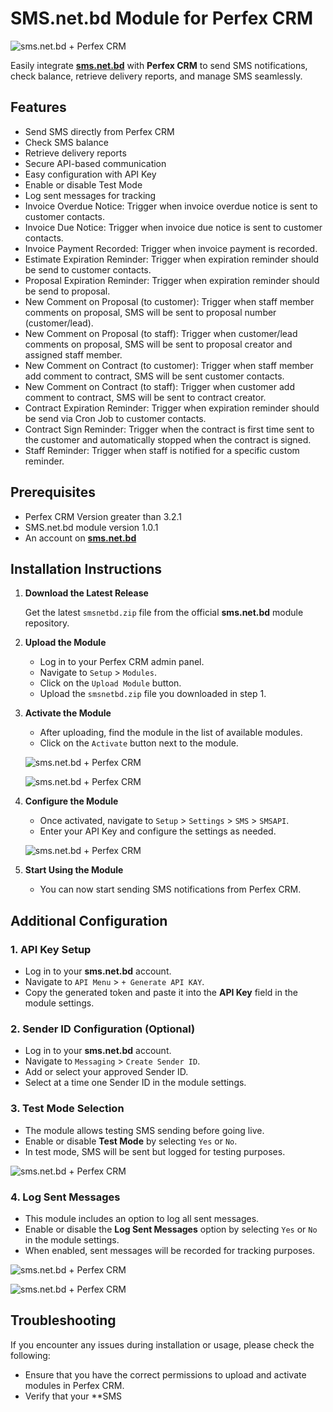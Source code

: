 # SMS.net.bd Module for Perfex CRM

![sms.net.bd + Perfex CRM](./assets/img/sms-net-bd-logo.png)

Easily integrate **[sms.net.bd](https://sms.net.bd)** with **Perfex CRM** to send SMS notifications, check balance, retrieve delivery reports, and manage SMS seamlessly.

## Features
- Send SMS directly from Perfex CRM  
- Check SMS balance  
- Retrieve delivery reports  
- Secure API-based communication  
- Easy configuration with API Key  
- Enable or disable Test Mode  
- Log sent messages for tracking  
- Invoice Overdue Notice: Trigger when invoice overdue notice is sent to customer contacts.
- Invoice Due Notice: Trigger when invoice due notice is sent to customer contacts.
- Invoice Payment Recorded: Trigger when invoice payment is recorded.
- Estimate Expiration Reminder: Trigger when expiration reminder should be send to customer contacts.
- Proposal Expiration Reminder: Trigger when expiration reminder should be send to proposal.
- New Comment on Proposal (to customer): Trigger when staff member comments on proposal, SMS will be sent to proposal number (customer/lead).
- New Comment on Proposal (to staff): Trigger when customer/lead comments on proposal, SMS will be sent to proposal creator and assigned staff member.
- New Comment on Contract (to customer): Trigger when staff member add comment to contract, SMS will be sent customer contacts.
- New Comment on Contract (to staff): Trigger when customer add comment to contract, SMS will be sent to contract creator.
- Contract Expiration Reminder: Trigger when expiration reminder should be send via Cron Job to customer contacts.
- Contract Sign Reminder: Trigger when the contract is first time sent to the customer and automatically stopped when the contract is signed.
- Staff Reminder: Trigger when staff is notified for a specific custom reminder.

## Prerequisites
- Perfex CRM Version greater than 3.2.1
- SMS.net.bd module version 1.0.1
- An account on **[sms.net.bd](https://sms.net.bd/signup)**

## Installation Instructions

1. **Download the Latest Release**
   
   Get the latest `smsnetbd.zip` file from the official **sms.net.bd** module repository.

2. **Upload the Module**
   
   - Log in to your Perfex CRM admin panel.
   - Navigate to `Setup` > `Modules`.
   - Click on the `Upload Module` button.
   - Upload the `smsnetbd.zip` file you downloaded in step 1.

3. **Activate the Module**
   
   - After uploading, find the module in the list of available modules.
   - Click on the `Activate` button next to the module.

   ![sms.net.bd + Perfex CRM](./assets/img/screenshot1.png) 

   ![sms.net.bd + Perfex CRM](./assets/img/screenshot2.png)

4. **Configure the Module**
   
   - Once activated, navigate to `Setup` > `Settings` > `SMS` > `SMSAPI`.
   - Enter your API Key and configure the settings as needed.

   ![sms.net.bd + Perfex CRM](./assets/img/screenshot3.png)

5. **Start Using the Module**
   
   - You can now start sending SMS notifications from Perfex CRM.


## Additional Configuration

### 1. API Key Setup
   
   - Log in to your **sms.net.bd** account.
   - Navigate to `API Menu` > `+ Generate API KAY`.
   - Copy the generated token and paste it into the **API Key** field in the module settings.

### 2. Sender ID Configuration (Optional)
   
   - Log in to your **sms.net.bd** account.
   - Navigate to `Messaging` > `Create Sender ID`.
   - Add or select your approved Sender ID.
   - Select at a time one Sender ID in the module settings.

### 3. Test Mode Selection
   
   - The module allows testing SMS sending before going live.
   - Enable or disable **Test Mode** by selecting `Yes` or `No`.
   - In test mode, SMS will be sent but logged for testing purposes.

   ![sms.net.bd + Perfex CRM](./assets/img/screenshot4.png)

### 4. Log Sent Messages
   
   - This module includes an option to log all sent messages.
   - Enable or disable the **Log Sent Messages** option by selecting `Yes` or `No` in the module settings.
   - When enabled, sent messages will be recorded for tracking purposes.

   ![sms.net.bd + Perfex CRM](./assets/img/screenshot5.png)

   ![sms.net.bd + Perfex CRM](./assets/img/screenshot6.png)

## Troubleshooting

If you encounter any issues during installation or usage, please check the following:

- Ensure that you have the correct permissions to upload and activate modules in Perfex CRM.
- Verify that your **SMS